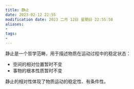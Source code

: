 ```yaml
---
title: 静止
date: 2023-02-12 22:55
modification date: 2023 二月 12日 星期日 22:55:58
aliases: 
- 
tags: 
- 
---
```


静止是一个哲学范畴，用于描述物质在运动过程中的稳定状态：
- 空间的相对位置暂时不变
- 事物的根本性质暂时不变

静止的相对性体现了物质运动的稳定性、有条件性。